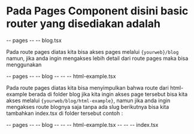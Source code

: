 # Pada Pages Component disini basic router yang disediakan adalah

-- pages
-- -- blog.tsx

Pada route pages diatas kita bisa akses pages melalui `{yourweb}/blog` namun, jika anda ingin mengakses lebih detail dari
route pages maka bisa menggunakan

-- pages
-- -- blog
-- -- -- html-example.tsx

Pada route pages diatas kita bisa menyimpulkan bahwa route dari html-example berada di folder blog jika kita ingin akses page tersebut
bisa kita akses melalui `{yourweb/blog/html-example}`, namun jika anda ingin mengakses route blognya saja tanpa ada slug berikutnya bisa
kita tambahkan index.tsx di folder tersebut contoh :

-- pages
-- -- blog
-- -- -- html-example.tsx
-- -- -- index.tsx
